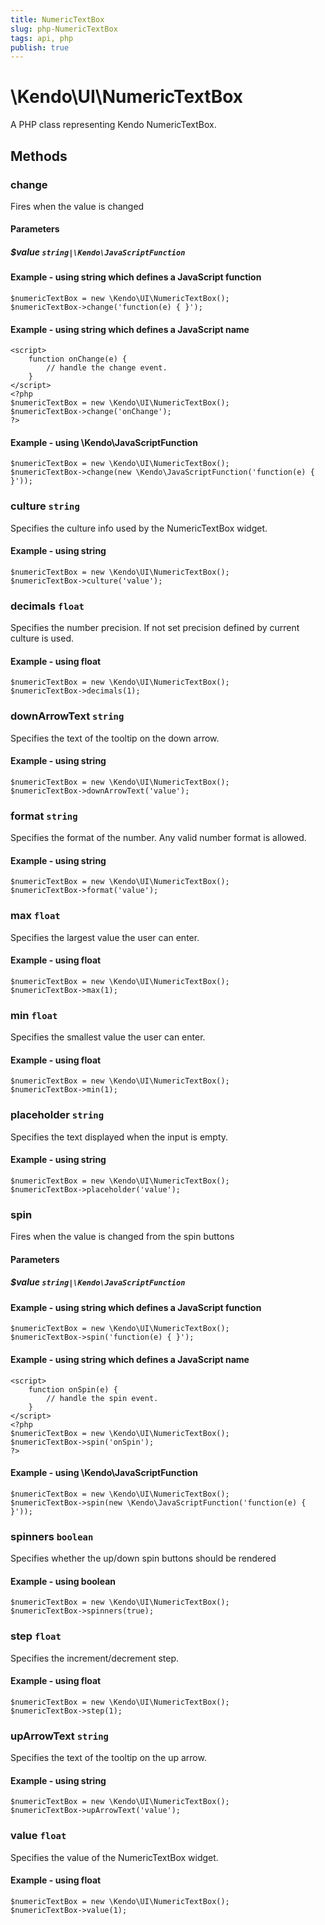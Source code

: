 ```yaml
---
title: NumericTextBox
slug: php-NumericTextBox
tags: api, php
publish: true
---
```


# \Kendo\UI\NumericTextBox

A PHP class representing Kendo NumericTextBox.


## Methods

### change
Fires when the value is changed
#### Parameters

##### $value `string|\Kendo\JavaScriptFunction`

#### Example - using string which defines a JavaScript function

    $numericTextBox = new \Kendo\UI\NumericTextBox();
    $numericTextBox->change('function(e) { }');

#### Example - using string which defines a JavaScript name
    <script>
        function onChange(e) {
            // handle the change event.
        }
    </script>
    <?php
    $numericTextBox = new \Kendo\UI\NumericTextBox();
    $numericTextBox->change('onChange');
    ?>

#### Example - using \Kendo\JavaScriptFunction

    $numericTextBox = new \Kendo\UI\NumericTextBox();
    $numericTextBox->change(new \Kendo\JavaScriptFunction('function(e) { }'));

### culture `string`

Specifies the culture info used by the NumericTextBox widget.


#### Example - using string
    $numericTextBox = new \Kendo\UI\NumericTextBox();
    $numericTextBox->culture('value');

### decimals `float`

Specifies the number precision. If not set precision defined by current culture is used.


#### Example - using float
    $numericTextBox = new \Kendo\UI\NumericTextBox();
    $numericTextBox->decimals(1);

### downArrowText `string`

Specifies the text of the tooltip on the down arrow.


#### Example - using string
    $numericTextBox = new \Kendo\UI\NumericTextBox();
    $numericTextBox->downArrowText('value');

### format `string`

Specifies the format of the number. Any valid number format is allowed.


#### Example - using string
    $numericTextBox = new \Kendo\UI\NumericTextBox();
    $numericTextBox->format('value');

### max `float`

Specifies the largest value the user can enter.


#### Example - using float
    $numericTextBox = new \Kendo\UI\NumericTextBox();
    $numericTextBox->max(1);

### min `float`

Specifies the smallest value the user can enter.


#### Example - using float
    $numericTextBox = new \Kendo\UI\NumericTextBox();
    $numericTextBox->min(1);

### placeholder `string`

Specifies the text displayed when the input is empty.


#### Example - using string
    $numericTextBox = new \Kendo\UI\NumericTextBox();
    $numericTextBox->placeholder('value');

### spin
Fires when the value is changed from the spin buttons
#### Parameters

##### $value `string|\Kendo\JavaScriptFunction`

#### Example - using string which defines a JavaScript function

    $numericTextBox = new \Kendo\UI\NumericTextBox();
    $numericTextBox->spin('function(e) { }');

#### Example - using string which defines a JavaScript name
    <script>
        function onSpin(e) {
            // handle the spin event.
        }
    </script>
    <?php
    $numericTextBox = new \Kendo\UI\NumericTextBox();
    $numericTextBox->spin('onSpin');
    ?>

#### Example - using \Kendo\JavaScriptFunction

    $numericTextBox = new \Kendo\UI\NumericTextBox();
    $numericTextBox->spin(new \Kendo\JavaScriptFunction('function(e) { }'));

### spinners `boolean`

Specifies whether the up/down spin buttons should be rendered


#### Example - using boolean
    $numericTextBox = new \Kendo\UI\NumericTextBox();
    $numericTextBox->spinners(true);

### step `float`

Specifies the increment/decrement step.


#### Example - using float
    $numericTextBox = new \Kendo\UI\NumericTextBox();
    $numericTextBox->step(1);

### upArrowText `string`

Specifies the text of the tooltip on the up arrow.


#### Example - using string
    $numericTextBox = new \Kendo\UI\NumericTextBox();
    $numericTextBox->upArrowText('value');

### value `float`

Specifies the value of the NumericTextBox widget.


#### Example - using float
    $numericTextBox = new \Kendo\UI\NumericTextBox();
    $numericTextBox->value(1);

